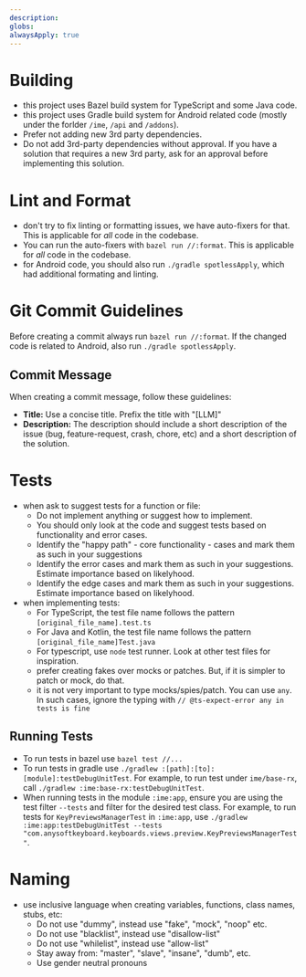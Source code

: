 ```yaml
---
description: 
globs: 
alwaysApply: true
---
```

# Building
- this project uses Bazel build system for TypeScript and some Java code.
- this project uses Gradle build system for Android related code (mostly under the forlder `/ime`, `/api` and `/addons`).
- Prefer not adding new 3rd party dependencies.
- Do not add 3rd-party dependencies without approval. If you have a solution that requires a new 3rd party, ask for an approval before implementing this solution.
  
# Lint and Format
- don't try to fix linting or formatting issues, we have auto-fixers for that. This is applicable for *all* code in the codebase.
- You can run the auto-fixers with `bazel run //:format`. This is applicable for *all* code in the codebase.
- for Android code, you should also run `./gradle spotlessApply`, which had additional formating and linting.

# Git Commit Guidelines
Before creating a commit always run `bazel run //:format`.
If the changed code is related to Android, also run `./gradle spotlessApply`.

## Commit Message
When creating a commit message, follow these guidelines:
- **Title:** Use a concise title. Prefix the title with "[LLM]"
- **Description:** The description should include a short description of the issue (bug, feature-request, crash, chore, etc) and a short description of the solution.

# Tests
- when ask to suggest tests for a function or file:
  - Do not implement anything or suggest how to implement.
  - You should only look at the code and suggest tests based on functionality and error cases.
  - Identify the "happy path" - core functionality - cases and mark them as such in your suggestions
  - Identify the error cases and mark them as such in your suggestions. Estimate importance based on likelyhood.
  - Identify the edge cases and mark them as such in your suggestions. Estimate importance based on likelyhood.
- when implementing tests:
  - For TypeScript, the test file name follows the pattern `[original_file_name].test.ts`
  - For Java and Kotlin, the test file name follows the pattern `[original_file_name]Test.java`
  - For typescript, use `node` test runner. Look at other test files for inspiration. 
  - prefer creating fakes over mocks or patches. But, if it is simpler to patch or mock, do that.
  - it is not very important to type mocks/spies/patch. You can use `any`. In such cases, ignore the typing with `// @ts-expect-error any in tests is fine`
 
## Running Tests
- To run tests in bazel use `bazel test //...`
- To run tests in gradle use `./gradlew :[path]:[to]:[module]:testDebugUnitTest`. For example, to run test under `ime/base-rx`, call `./gradlew :ime:base-rx:testDebugUnitTest`.
- When running tests in the module `:ime:app`, ensure you are using the test filter `--tests` and filter for the desired test class. For example, to run tests for `KeyPreviewsManagerTest` in `:ime:app`, use `./gradlew :ime:app:testDebugUnitTest --tests "com.anysoftkeyboard.keyboards.views.preview.KeyPreviewsManagerTest"`.

# Naming
- use inclusive language when creating variables, functions, class names, stubs, etc:
  - Do not use "dummy", instead use "fake", "mock", "noop" etc.
  - Do not use "blacklist", instead use "disallow-list"
  - Do not use "whilelist", instead use "allow-list"
  - Stay away from: "master", "slave", "insane", "dumb", etc.
  - Use gender neutral pronouns
